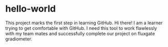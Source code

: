 # hello-world
This project marks the first step in learning GitHub.
Hi there! I am a learner trying to get comfortable with GitHub. I need this tool to work flawlessly with my team mates and successfully complete our project on fluxgate gradiometer. 
